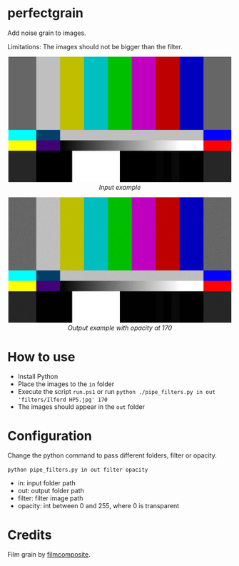 # perfectgrain

Add noise grain to images.

Limitations: The images should not be bigger than the filter.

<p align="center">
  <img src="in/SMPTE_Color_Bars_16x9.png" alt="logo" width="500px"/>
  <br>
  <i>Input example</i>
</p>

<p align="center">
  <img src="out/SMPTE_Color_Bars_16x9.png" alt="logo" width="500px"/>
  <br>
  <i>Output example with opacity at 170</i>
</p>

# How to use

- Install Python
- Place the images to the `in` folder
- Execute the script `run.ps1` or run `python ./pipe_filters.py in out 'filters/Ilford HP5.jpg' 170`
- The images should appear in the `out` folder

# Configuration

Change the python command to pass different folders, filter or opacity.

`python pipe_filters.py in out filter opacity`

- in: input folder path
- out: output folder path
- filter: filter image path
- opacity: int between 0 and 255, where 0 is transparent

# Credits

Film grain by [filmcomposite](https://www.filmcomposite.com/free-stuff/free-35mm-film-grain-stills).

